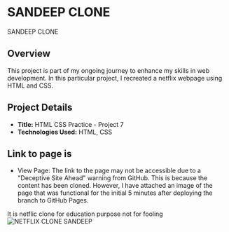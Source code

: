 # SANDEEP CLONE
 SANDEEP CLONE


## Overview
This project is part of my ongoing journey to enhance my skills in web development. In this particular project, I recreated a netflix webpage using HTML and CSS.
## Project Details
- **Title:** HTML CSS Practice - Project 7
- **Technologies Used:** HTML, CSS

## Link to page is
- View Page: The link to the page may not be accessible due to a "Deceptive Site Ahead" warning from GitHub. This is because the content has been cloned. However, I have attached an image of the page that was functional for the initial 5 minutes after deploying the branch to GitHub Pages.

It is netflic clone for education purpose not for fooling 
![NETFLIX CLONE SANDEEP](https://user-images.githubusercontent.com/116252886/204233441-27f9f183-5a34-49ff-9296-0c87ec665182.jpeg)

